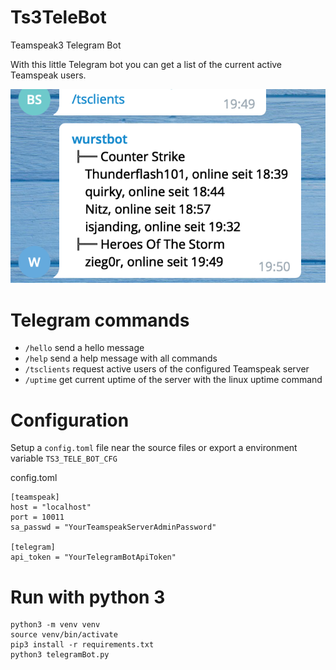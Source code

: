 # Ts3TeleBot
Teamspeak3 Telegram Bot

With this little Telegram bot you can get a list of the current active Teamspeak users.

![alt text](https://github.com/martabel/Ts3TeleBot/raw/master/bot_output.png "Bot output")

# Telegram commands
* `/hello` send a hello message
* `/help` send a help message with all commands
* `/tsclients` request active users of the configured Teamspeak server
* `/uptime` get current uptime of the server with the linux uptime command

# Configuration
Setup a `config.toml` file near the source files or export a environment variable `TS3_TELE_BOT_CFG`

config.toml
```
[teamspeak]
host = "localhost"
port = 10011
sa_passwd = "YourTeamspeakServerAdminPassword"

[telegram]
api_token = "YourTelegramBotApiToken"
```

# Run with python 3
```
python3 -m venv venv
source venv/bin/activate
pip3 install -r requirements.txt
python3 telegramBot.py
```

